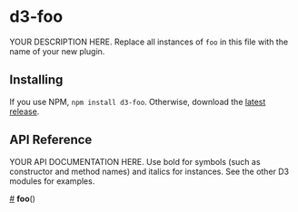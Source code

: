 # d3-foo

YOUR DESCRIPTION HERE. Replace all instances of `foo` in this file with the name of your new plugin.

## Installing

If you use NPM, `npm install d3-foo`. Otherwise, download the [latest release](https://github.com/d3/d3-foo/releases/latest).

## API Reference

YOUR API DOCUMENTATION HERE. Use bold for symbols (such as constructor and method names) and italics for instances. See the other D3 modules for examples.

<a href="#foo" name="foo">#</a> <b>foo</b>()

